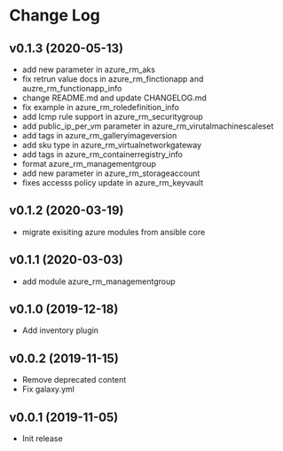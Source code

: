 # Change Log

## v0.1.3 (2020-05-13)

- add new parameter in azure_rm_aks
- fix retrun value docs in azure_rm_finctionapp and auzre_rm_functionapp_info 
- change README.md and update CHANGELOG.md 
- fix example in azure_rm_roledefinition_info
- add Icmp rule support in azure_rm_securitygroup
- add public_ip_per_vm parameter in azure_rm_virutalmachinescaleset
- add tags in azure_rm_galleryimageversion
- add sku type in azure_rm_virtualnetworkgateway
- add tags in azure_rm_containerregistry_info
- format azure_rm_managementgroup
- add new parameter in azure_rm_storageaccount 
- fixes accesss policy update in azure_rm_keyvault

## v0.1.2 (2020-03-19)

- migrate exisiting azure modules from ansible core

## v0.1.1 (2020-03-03)

- add module azure_rm_managementgroup

## v0.1.0 (2019-12-18)

- Add inventory plugin

## v0.0.2 (2019-11-15)

- Remove deprecated content
- Fix galaxy.yml

## v0.0.1 (2019-11-05)

- Init release


